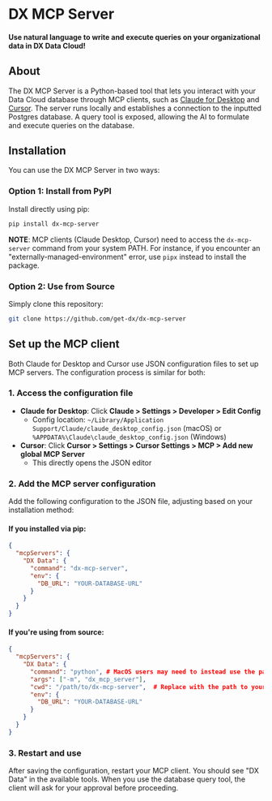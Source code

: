 # DX MCP Server

<h4>Use natural language to write and execute queries on your organizational data in DX Data Cloud!</h4>


## About

The DX MCP Server is a Python-based tool that lets you interact with your Data Cloud database through MCP clients, such as [Claude for Desktop](https://claude.ai/download) and [Cursor](https://www.cursor.com/). The server runs locally and establishes a connection to the inputted Postgres database. A query tool is exposed, allowing the AI to formulate and execute queries on the database.


## Installation

You can use the DX MCP Server in two ways:

### Option 1: Install from PyPI

Install directly using pip:

```bash
pip install dx-mcp-server
```

**NOTE**: MCP clients (Claude Desktop, Cursor) need to access the `dx-mcp-server` command from your system PATH. For instance, if you encounter an "externally-managed-environment" error, use `pipx` instead to install the package.

### Option 2: Use from Source

Simply clone this repository:

```bash
git clone https://github.com/get-dx/dx-mcp-server
```

## Set up the MCP client

Both Claude for Desktop and Cursor use JSON configuration files to set up MCP servers. The configuration process is similar for both:

### 1. Access the configuration file

- **Claude for Desktop**: Click **Claude > Settings > Developer > Edit Config**
  - Config location: `~/Library/Application Support/Claude/claude_desktop_config.json` (macOS) or `%APPDATA%\Claude\claude_desktop_config.json` (Windows)
- **Cursor**: Click **Cursor > Settings > Cursor Settings > MCP > Add new global MCP Server**
  - This directly opens the JSON editor

### 2. Add the MCP server configuration

Add the following configuration to the JSON file, adjusting based on your installation method:

#### If you installed via pip:

```json
{
  "mcpServers": {
    "DX Data": {
      "command": "dx-mcp-server",
      "env": {
        "DB_URL": "YOUR-DATABASE-URL"
      }
    }
  }
}
```

#### If you're using from source:

```json
{
  "mcpServers": {
    "DX Data": {
      "command": "python", # MacOS users may need to instead use the path to the Python executable
      "args": ["-m", "dx_mcp_server"],
      "cwd": "/path/to/dx-mcp-server",  # Replace with the path to your cloned repository
      "env": {
        "DB_URL": "YOUR-DATABASE-URL"
      }
    }
  }
}
```


### 3. Restart and use

After saving the configuration, restart your MCP client. You should see "DX Data" in the available tools. When you use the database query tool, the client will ask for your approval before proceeding.

